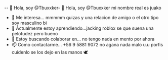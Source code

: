 -- 👋 Hola, soy @Tbuxxker- 👋 Hola, soy @Tbuxxker mi nombre real es juako
- 👀 Me interesa... mmmmm quizas y una relacion de amigo o el otro tipo soy masculino bi
- 🌱 Actualmente estoy aprendiendo...jacking roblox se que suena una pelotudez pero bueno
- 💞️ Estoy buscando colaborar en... no tengo nada en mento por ahora
- 📫 Como contactarme... +56 9 5881 9072 no agana nada malo u.u porfis cuidenlo se los dejo en las manos 🕊️

<!---
Tbuxxker/Tbuxxker is a ✨ special ✨ repository because its `README.md` (this file) appears on your GitHub profile.
You can click the Preview link to take a look at your changes.
--->
